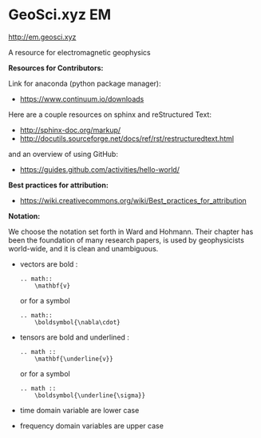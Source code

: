 # GeoSci.xyz EM

http://em.geosci.xyz

A resource for electromagnetic geophysics

**Resources for Contributors:**

Link for anaconda (python package manager):
- https://www.continuum.io/downloads

Here are a couple resources on sphinx and reStructured Text:

- http://sphinx-doc.org/markup/
- http://docutils.sourceforge.net/docs/ref/rst/restructuredtext.html

and an overview of using GitHub:
- https://guides.github.com/activities/hello-world/

**Best practices for attribution:**

- https://wiki.creativecommons.org/wiki/Best_practices_for_attribution


**Notation:**

We choose the notation set forth  in Ward and Hohmann. Their chapter has been the foundation of many research papers, is used by geophysicists world-wide, and it is clean and unambiguous. 
 
- vectors are bold : 

    ```
    .. math:: 
        \mathbf{v}
    ```
  or for a symbol
    ```
    .. math::
        \boldsymbol{\nabla\cdot}
    ```
  
- tensors are bold and underlined :

    ```
    .. math ::
        \mathbf{\underline{v}}
    ```
  or for a symbol
    ```
    .. math ::
        \boldsymbol{\underline{\sigma}}
    ```
  
- time domain variable are lower case
- frequency domain variables are upper case
